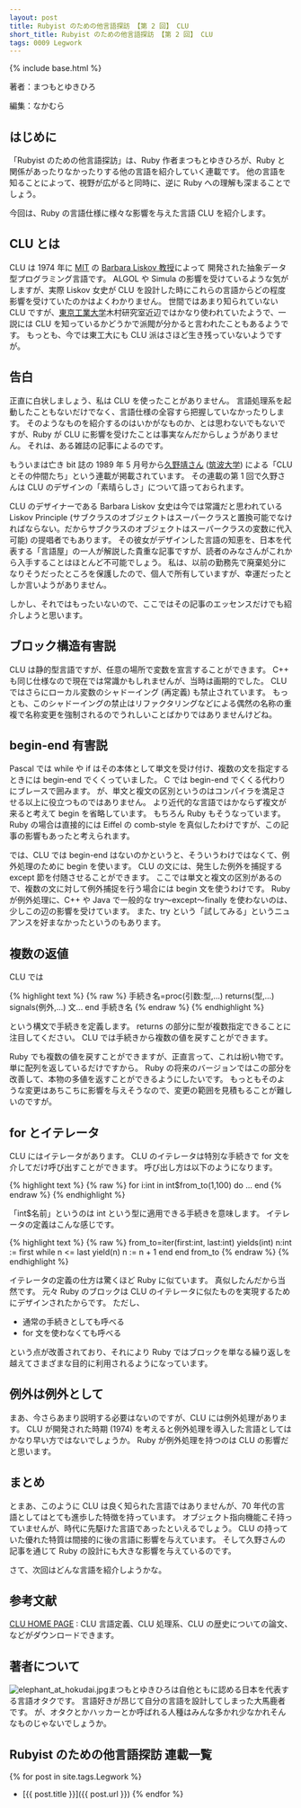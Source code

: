 ```yaml
---
layout: post
title: Rubyist のための他言語探訪 【第 2 回】 CLU
short_title: Rubyist のための他言語探訪 【第 2 回】 CLU
tags: 0009 Legwork
---
```

{% include base.html %}


著者：まつもとゆきひろ

編集：なかむら

## はじめに

「Rubyist のための他言語探訪」は、Ruby 作者まつもとゆきひろが、Ruby と関係があったりなかったりする他の言語を紹介していく連載です。
他の言語を知ることによって、視野が広がると同時に、逆に Ruby への理解も深まることでしょう。

今回は、Ruby の言語仕様に様々な影響を与えた言語 CLU を紹介します。

## CLU とは

CLU は 1974 年に [MIT](http://web.mit.edu/) の [Barbara Liskov 教授](http://www.pmg.csail.mit.edu/~liskov/)によって
開発された抽象データ型プログラミング言語です。
ALGOL や Simula の影響を受けているような気がしますが、実際 Liskov 女史が CLU を設計した時にこれらの言語からどの程度影響を受けていたのかはよくわかりません。
世間ではあまり知られていない CLU ですが、[東京工業大学](http://www.titech.ac.jp/home-j.html)木村研究室近辺ではかなり使われていたようで、一説には CLU を知っているかどうかで派閥が分かると言われたこともあるようです。
もっとも、今では東工大にも CLU 派はさほど生き残っていないようですが。

## 告白

正直に白状しましょう、私は CLU を使ったことがありません。
言語処理系を起動したこともないだけでなく、言語仕様の全容すら把握していなかったりします。
そのようなものを紹介するのはいかがなものか、とは思わないでもないですが、Ruby が CLU に影響を受けたことは事実なんだからしょうがありません。
それは、ある雑誌の記事によるのです。

もういまは亡き bit 誌の 1989 年 5 月号から[久野靖さん](http://www.gssm.otsuka.tsukuba.ac.jp/staff/kuno/index.html) ([筑波大学](http://www.tsukuba.ac.jp/)) による「CLU とその仲間たち」という連載が掲載されています。
その連載の第 1 回で久野さんは CLU のデザインの「素晴らしさ」について語っておられます。

CLU のデザイナーである Barbara Liskov 女史は今では常識だと思われている Liskov Principle (サブクラスのオブジェクトはスーパークラスと置換可能でなければならない。だからサブクラスのオブジェクトはスーパークラスの変数に代入可能) の提唱者でもあります。
その彼女がデザインした言語の知恵を、日本を代表する「言語屋」の一人が解説した貴重な記事ですが、読者のみなさんがこれから入手することはほとんど不可能でしょう。
私は、以前の勤務先で廃棄処分になりそうだったところを保護したので、個人で所有していますが、幸運だったとしか言いようがありません。

しかし、それではもったいないので、ここではその記事のエッセンスだけでも紹介しようと思います。

## ブロック構造有害説

CLU は静的型言語ですが、任意の場所で変数を宣言することができます。
C++ も同じ仕様なので現在では常識かもしれませんが、当時は画期的でした。
CLU ではさらにローカル変数のシャドーイング (再定義) も禁止されています。
もっとも、このシャドーイングの禁止はリファクタリングなどによる偶然の名称の重複で名称変更を強制されるのでうれしいことばかりではありませんけどね。

## begin-end 有害説

Pascal では while や if はその本体として単文を受け付け、複数の文を指定するときには begin-end でくくっていました。
C では begin-end でくくる代わりにブレースで囲みます。
が、単文と複文の区別というのはコンパイラを満足させる以上に役立つものではありません。
より近代的な言語ではかならず複文が来ると考えて begin を省略しています。
もちろん Ruby もそうなっています。
Ruby の場合は直接的には Eiffel の comb-style を真似したわけですが、この記事の影響もあったと考えられます。

では、CLU では begin-end はないのかというと、そういうわけではなくて、例外処理のために begin を使います。
CLU の文には、発生した例外を捕捉する except 節を付随させることができます。
ここでは単文と複文の区別があるので、複数の文に対して例外捕捉を行う場合には begin 文を使うわけです。
Ruby が例外処理に、C++ や Java で一般的な try〜except〜finally を使わないのは、少しこの辺の影響を受けています。
また、try という「試してみる」というニュアンスを好まなかったというのもあります。

## 複数の返値

CLU では

{% highlight text %}
{% raw %}
 手続き名=proc(引数:型,...) returns(型,...) signals(例外,...)
   文...
 end 手続き名
{% endraw %}
{% endhighlight %}


という構文で手続きを定義します。
returns の部分に型が複数指定できることに注目してください。
CLU では手続きから複数の値を戻すことができます。

Ruby でも複数の値を戻すことができますが、正直言って、これは紛い物です。
単に配列を返しているだけですから。
Ruby の将来のバージョンではこの部分を改善して、本物の多値を返すことができるようにしたいです。
もっともそのような変更はあちこちに影響を与えそうなので、変更の範囲を見積もることが難しいのですが。

## for とイテレータ

CLU にはイテレータがあります。
CLU のイテレータは特別な手続きで for 文を介してだけ呼び出すことができます。
呼び出し方は以下のようになります。

{% highlight text %}
{% raw %}
 for i:int in int$from_to(1,100) do
   ...
 end
{% endraw %}
{% endhighlight %}


「int$名前」というのは int という型に適用できる手続きを意味します。
イテレータの定義はこんな感じです。

{% highlight text %}
{% raw %}
 from_to=iter(first:int, last:int) yields(int)
   n:int := first
   while n <= last
     yield(n)
     n := n + 1
   end
 end from_to
{% endraw %}
{% endhighlight %}


イテレータの定義の仕方は驚くほど Ruby に似ています。
真似したんだから当然です。
元々 Ruby のブロックは CLU のイテレータに似たものを実現するためにデザインされたからです。
ただし、

* 通常の手続きとしても呼べる
* for 文を使わなくても呼べる


という点が改善されており、それにより Ruby ではブロックを単なる繰り返しを越えてさまざまな目的に利用されるようになっています。

## 例外は例外として

まあ、今さらあまり説明する必要はないのですが、CLU には例外処理があります。
CLU が開発された時期 (1974) を考えると例外処理を導入した言語としてはかなり早い方ではないでしょうか。
Ruby が例外処理を持つのは CLU の影響だと思います。

## まとめ

とまあ、このように CLU は良く知られた言語ではありませんが、70 年代の言語としてはとても進歩した特徴を持っています。
オブジェクト指向機能こそ持っていませんが、時代に先駆けた言語であったといえるでしょう。
CLU の持っていた優れた特質は間接的に後の言語に影響を与えています。
そして久野さんの記事を通じて Ruby の設計にも大きな影響を与えているのです。

さて、次回はどんな言語を紹介しようかな。

## 参考文献

[CLU HOME PAGE](http://www.pmg.csail.mit.edu/CLU.html)
: CLU 言語定義、CLU 処理系、CLU の歴史についての論文、などがダウンロードできます。

## 著者について

![elephant_at_hokudai.jpg]({{site.baseurl}}/images/0009-Legwork/elephant_at_hokudai.jpg)まつもとゆきひろは自他ともに認める日本を代表する言語オタクです。
言語好きが昂じて自分の言語を設計してしまった大馬鹿者です。
が、オタクとかハッカーとか呼ばれる人種はみんな多かれ少なかれそんなものじゃないでしょうか。

## Rubyist のための他言語探訪 連載一覧

{% for post in site.tags.Legwork %}
  - [{{ post.title }}]({{ post.url }})
{% endfor %}


